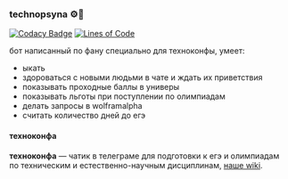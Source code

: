 ### technopsyna ⚙️🐶

[![Codacy Badge](https://api.codacy.com/project/badge/Grade/e9065f3d50c843e1b88d0b28c797fe45)](https://app.codacy.com/app/reacheight/TechnoconfBot?utm_source=github.com&utm_medium=referral&utm_content=reacheight/TechnoconfBot&utm_campaign=Badge_Grade_Dashboard)
[![Lines of Code](https://tokei.rs/b1/github/reacheight/technoconfach)](https://github.com/reacheight/technoconfach)

бот написанный по фану специально для техноконфы, умеет:
- ыкать
- здороваться с новыми людьми в чате и ждать их приветствия
- показывать проходные баллы в универы
- показывать льготы при поступлении по олимпиадам
- делать запросы в wolframalpha
- считать количество дней до егэ

#### техноконфа
**техноконфа** — чатик в телеграме для подготовки к егэ и олимпиадам по техническим и естественно-научным дисциплинам, [наше wiki](https://github.com/reacheight/TechnoconfBot/wiki).

